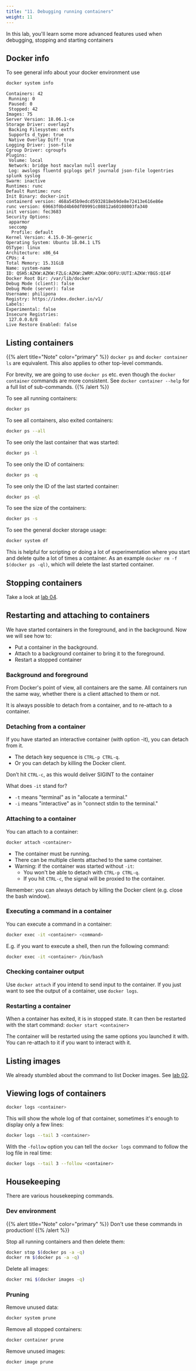 ```yaml
---
title: "11. Debugging running containers"
weight: 11
---
```


In this lab, you'll learn some more advanced features used when debugging, stopping and starting containers


## Docker info

To see general info about your docker environment use

```bash
docker system info
```

```
Containers: 42
 Running: 0
 Paused: 0
 Stopped: 42
Images: 75
Server Version: 18.06.1-ce
Storage Driver: overlay2
 Backing Filesystem: extfs
 Supports d_type: true
 Native Overlay Diff: true
Logging Driver: json-file
Cgroup Driver: cgroupfs
Plugins:
 Volume: local
 Network: bridge host macvlan null overlay
 Log: awslogs fluentd gcplogs gelf journald json-file logentries splunk syslog
Swarm: inactive
Runtimes: runc
Default Runtime: runc
Init Binary: docker-init
containerd version: 468a545b9edcd5932818eb9de8e72413e616e86e
runc version: 69663f0bd4b60df09991c08812a60108003fa340
init version: fec3683
Security Options:
 apparmor
 seccomp
  Profile: default
Kernel Version: 4.15.0-36-generic
Operating System: Ubuntu 18.04.1 LTS
OSType: linux
Architecture: x86_64
CPUs: 4
Total Memory: 15.31GiB
Name: system-name
ID: QSH5:AZKW:AZKW:FZLG:AZKW:2WRM:AZKW:OOFU:UUTI:AZKW:YBG5:QI4F
Docker Root Dir: /var/lib/docker
Debug Mode (client): false
Debug Mode (server): false
Username: philipona
Registry: https://index.docker.io/v1/
Labels:
Experimental: false
Insecure Registries:
 127.0.0.0/8
Live Restore Enabled: false

```


## Listing containers

{{% alert title="Note" color="primary" %}}
`docker ps` and `docker container ls` are equivalent. This also applies to other top-level commands.

For brevity, we are going to use `docker ps` etc. even though the `docker container` commands are more consistent.
See `docker container --help` for a full list of sub-commands.
{{% /alert %}}

To see all running containers:

```bash
docker ps
```

To see all containers, also exited containers:

```bash
docker ps --all
```

To see only the last container that was started:

```bash
docker ps -l
```

To see only the ID of containers:

```bash
docker ps -q
```

To see only the ID of the last started container:

```bash
docker ps -ql
```

To see the size of the containers:

```bash
docker ps -s
```

To see the general docker storage usage:

```bash
docker system df
```

This is helpful for scripting or doing a lot of experimentation where you start and delete quite a lot of times a container. As an example `docker rm -f $(docker ps -ql)`, which will delete the last started container.


## Stopping containers

Take a look at [lab 04](../04/).


## Restarting and attaching to containers

We have started containers in the foreground, and in the background.
Now we will see how to:

* Put a container in the background.
* Attach to a background container to bring it to the foreground.
* Restart a stopped container


### Background and foreground

From Docker's point of view, all containers are the same. All containers run the same way, whether there is a client attached to them or not.

It is always possible to detach from a container, and to re-attach to a container.


### Detaching from a container

If you have started an interactive container (with option -it), you can detach from it.

* The detach key sequence is `CTRL-p CTRL-q`.
* Or you can detach by killing the Docker client.

Don’t hit `CTRL-c`, as this would deliver SIGINT to the container

What does `-it` stand for?

* `-t` means "terminal" as in "allocate a terminal."
* `-i` means "interactive" as in "connect stdin to the terminal."


### Attaching to a container

You can attach to a container:

```bash
docker attach <container>
```

* The container must be running.
* There can be multiple clients attached to the same container.
* Warning: if the container was started without `-it`:
  * You won't be able to detach with `CTRL-p CTRL-q`.
  * If you hit `CTRL-c`, the signal will be proxied to the container.

Remember: you can always detach by killing the Docker client (e.g. close the bash window).


### Executing a command in a container

You can execute a command in a container:

```bash
docker exec -it <container> <command>
```

E.g. if you want to execute a shell, then run the following command:

```bash
docker exec -it <container> /bin/bash
```


### Checking container output

Use `docker attach` if you intend to send input to the container.
If you just want to see the output of a container, use `docker logs`.


### Restarting a container

When a container has exited, it is in stopped state. It can then be restarted with the start command: `docker start <container>`

The container will be restarted using the same options you launched it with.
You can re-attach to it if you want to interact with it.


## Listing images

We already stumbled about the command to list Docker images. See [lab 02](../02/).


## Viewing logs of containers

```bash
docker logs <container>
```

This will show the whole log of that container, sometimes it's enough to display only a few lines:

```bash
docker logs --tail 3 <container>
```

With the `-follow` option you can tell the `docker logs` command to follow the log file in real time:

```bash
docker logs --tail 3 --follow <container>
```


## Housekeeping

There are various housekeeping commands.


### Dev environment

{{% alert title="Note" color="primary" %}}
Don't use these commands in production!
{{% /alert %}}


Stop all running containers and then delete them:

```bash
docker stop $(docker ps -a -q)
docker rm $(docker ps -a -q)
```

Delete all images:

```bash
docker rmi $(docker images -q)
```


### Pruning

Remove unused data:

```bash
docker system prune
```

Remove all stopped containers:

```bash
docker container prune
```

Remove unused images:

```bash
docker image prune
```
